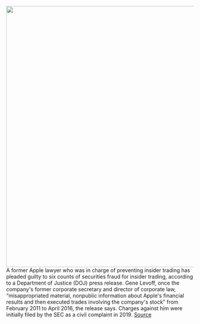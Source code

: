 <img src='https://cdn.vox-cdn.com/thumbor/vIAquKcWb_sCPx1icI9n6RQgHkY=/0x0:2040x1360/1200x800/filters:focal(857x517:1183x843)/cdn.vox-cdn.com/uploads/chorus_image/image/71035813/acastro_180604_1777_apple_wwdc_0001.0.jpg' width='700px' /><br/>
A former Apple lawyer who was in charge of preventing insider trading has pleaded guilty to six counts of securities fraud for insider trading, according to a Department of Justice (DOJ) press release. Gene Levoff, once the company's former corporate secretary and director of corporate law, “misappropriated material, nonpublic information about Apple's financial results and then executed trades involving the company's stock” from February 2011 to April 2016, the release says. Charges against him were initially filed by the SEC as a civil complaint in 2019.
<a href='https://www.theverge.com/2022/6/30/23190572/apple-former-securities-lawyer-gene-levoff-insider-trading-doj'> Source <a/>